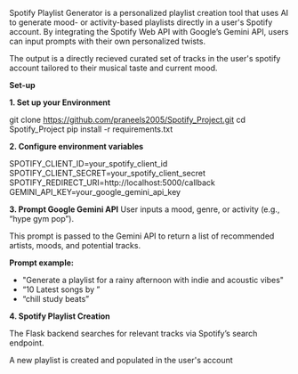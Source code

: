 Spotify Playlist Generator is a personalized playlist creation tool that uses AI to generate mood- or activity-based playlists directly in a user's Spotify account. By integrating the Spotify Web API with Google’s Gemini API, users can input prompts with their own personalized twists.

The output is a directly recieved curated set of tracks in the user's spotify account tailored to their musical taste and current mood.

**Set-up**

**1. Set up your Environment**

git clone https://github.com/praneels2005/Spotify_Project.git
cd Spotify_Project
pip install -r requirements.txt

**2. Configure environment variables**

SPOTIFY_CLIENT_ID=your_spotify_client_id
SPOTIFY_CLIENT_SECRET=your_spotify_client_secret
SPOTIFY_REDIRECT_URI=http://localhost:5000/callback
GEMINI_API_KEY=your_google_gemini_api_key

**3. Prompt Google Gemini API**
User inputs a mood, genre, or activity (e.g., “hype gym pop”).

This prompt is passed to the Gemini API to return a list of recommended artists, moods, and potential tracks.

**Prompt example:**

- "Generate a playlist for a rainy afternoon with indie and acoustic vibes"
- “10 Latest songs by <artist name>”
- “chill study beats”

**4. Spotify Playlist Creation**

The Flask backend searches for relevant tracks via Spotify’s search endpoint.

A new playlist is created and populated in the user's account

